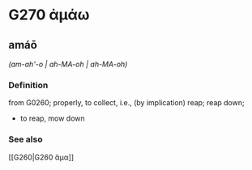 # G270 ἀμάω

## amáō

_(am-ah'-o | ah-MA-oh | ah-MA-oh)_

### Definition

from G0260; properly, to collect, i.e., (by implication) reap; reap down; 

- to reap, mow down

### See also

[[G260|G260 ἅμα]]
